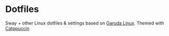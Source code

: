 # Dotfiles

Sway + other Linux dotfiles & settings based on [Garuda Linux](https://garudalinux.org/). Themed with [Catppuccin](https://github.com/catppuccin/catppuccin)
